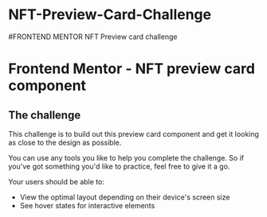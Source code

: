 # NFT-Preview-Card-Challenge
#FRONTEND MENTOR NFT Preview card challenge
# Frontend Mentor - NFT preview card component
## The challenge

This challenge is to build out this preview card component and get it looking as close to the design as possible.

You can use any tools you like to help you complete the challenge. So if you've got something you'd like to practice, feel free to give it a go.

Your users should be able to:

- View the optimal layout depending on their device's screen size
- See hover states for interactive elements

